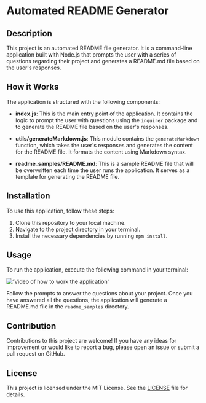 # Automated README Generator

## Description

This project is an automated README file generator. It is a command-line application built with Node.js that prompts the user with a series of questions regarding their project and generates a README.md file based on the user's responses.

## How it Works

The application is structured with the following components:

- **index.js**: This is the main entry point of the application. It contains the logic to prompt the user with questions using the `inquirer` package and to generate the README file based on the user's responses.

- **utils/generateMarkdown.js**: This module contains the `generateMarkdown` function, which takes the user's responses and generates the content for the README file. It formats the content using Markdown syntax.

- **readme_samples/README.md**: This is a sample README file that will be overwritten each time the user runs the application. It serves as a template for generating the README file.

## Installation

To use this application, follow these steps:

1. Clone this repository to your local machine.
2. Navigate to the project directory in your terminal.
3. Install the necessary dependencies by running `npm install`.

## Usage

To run the application, execute the following command in your terminal:

!['Video of how to work the application'](./assets/images&videos/readmegeneratorvid.gif)

Follow the prompts to answer the questions about your project. Once you have answered all the questions, the application will generate a README.md file in the `readme_samples` directory.


## Contribution

Contributions to this project are welcome! If you have any ideas for improvement or would like to report a bug, please open an issue or submit a pull request on GitHub.

## License

This project is licensed under the MIT License. See the [LICENSE](LICENSE) file for details.



